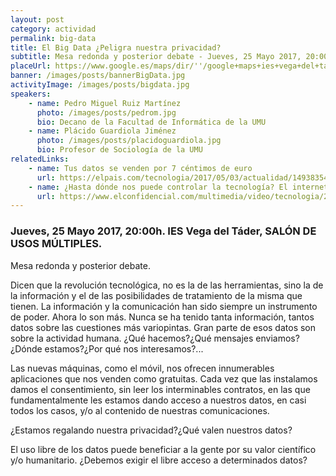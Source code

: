 ```yaml
---
layout: post
category: actividad
permalink: big-data
title: El Big Data ¿Peligra nuestra privacidad?
subtitle: Mesa redonda y posterior debate - Jueves, 25 Mayo 2017, 20:00h
placeUrl: https://www.google.es/maps/dir/''/google+maps+ies+vega+del+tader/data=!4m5!4m4!1m0!1m2!1m1!1s0xd63875521f8262b:0xa18ba1c57c25e11c?sa=X&ved=2ahUKEwiH8bjhjKLdAhWno1kKHZjFDsgQ9RcwC3oECAoQEw
banner: /images/posts/bannerBigData.jpg
activityImage: /images/posts/bigdata.jpg
speakers: 
    - name: Pedro Miguel Ruiz Martínez
      photo: /images/posts/pedrom.jpg
      bio: Decano de la Facultad de Informática de la UMU
    - name: Plácido Guardiola Jiménez
      photo: /images/posts/placidoguardiola.jpg
      bio: Profesor de Sociología de la UMU
relatedLinks: 
    - name: Tus datos se venden por 7 céntimos de euro
      url: https://elpais.com/tecnologia/2017/05/03/actualidad/1493835469_309268.html
    - name: ¿Hasta dónde nos puede controlar la tecnología? El internet de las cosas
      url: https://www.elconfidencial.com/multimedia/video/tecnologia/2016-12-03/el-internet-de-las-cosas_1299124/
---
```


### Jueves, 25 Mayo 2017, 20:00h. IES Vega del Táder, SALÓN DE USOS MÚLTIPLES.

Mesa redonda y posterior debate.

Dicen que la revolución tecnológica, no es la de las herramientas, sino la de la información y el de las  posibilidades de tratamiento de la misma  que tienen.  La información y la comunicación han sido siempre un instrumento de poder.  Ahora lo son más.  Nunca se ha tenido tanta información, tantos datos sobre las cuestiones más variopintas.  Gran parte de esos datos son sobre la actividad humana.  ¿Qué hacemos?¿Qué mensajes enviamos?¿Dónde estamos?¿Por qué  nos interesamos?... 

Las nuevas máquinas, como el móvil, nos ofrecen innumerables aplicaciones que nos venden como gratuitas.  Cada vez que las instalamos damos el consentimiento, sin leer los interminables contratos, en las que fundamentalmente les estamos dando acceso a nuestros datos, en casi todos los casos,  y/o al contenido de nuestras comunicaciones.

¿Estamos regalando nuestra privacidad?¿Qué valen nuestros datos?

El uso libre de los datos puede beneficiar a la gente por su valor científico y/o humanitario.  ¿Debemos exigir el libre acceso a determinados datos?
